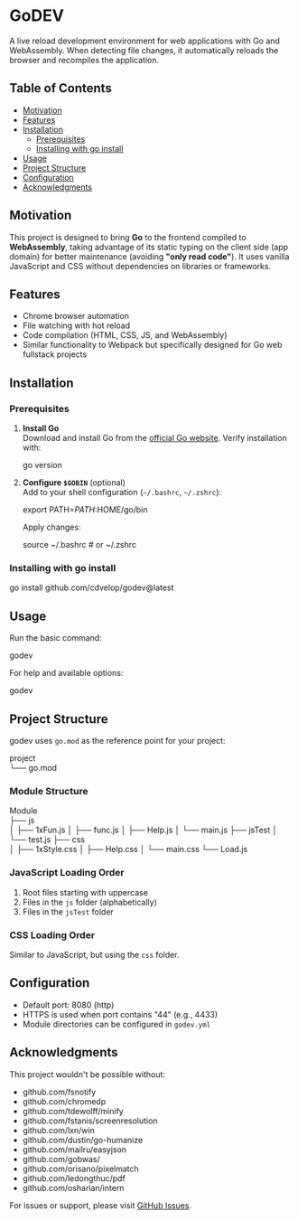 # GoDEV

A live reload development environment for web applications with Go and WebAssembly. When detecting file changes, it automatically reloads the browser and recompiles the application.

## Table of Contents
- [Motivation](#motivation)
- [Features](#features)
- [Installation](#installation)
  - [Prerequisites](#prerequisites)
  - [Installing with go install](#installing-with-go-install)
- [Usage](#usage)
- [Project Structure](#project-structure)
- [Configuration](#configuration)
- [Acknowledgments](#acknowledgments)

## Motivation
This project is designed to bring **Go** to the frontend compiled to **WebAssembly**, taking advantage of its static typing on the client side (app domain) for better maintenance (avoiding **"only read code"**). It uses vanilla JavaScript and CSS without dependencies on libraries or frameworks.

## Features
- Chrome browser automation
- File watching with hot reload
- Code compilation (HTML, CSS, JS, and WebAssembly)
- Similar functionality to Webpack but specifically designed for Go web fullstack projects

## Installation

### Prerequisites
1. **Install Go**  
   Download and install Go from the [official Go website](https://go.dev/dl/).
   Verify installation with:
   
   go version
   

2. **Configure `$GOBIN`** (optional)  
   Add to your shell configuration (`~/.bashrc`, `~/.zshrc`):
   
   export PATH=$PATH:$HOME/go/bin
   
   Apply changes:
   
   source ~/.bashrc  # or ~/.zshrc
   

### Installing with go install

go install github.com/cdvelop/godev@latest


## Usage
Run the basic command:

godev


For help and available options:

godev


## Project Structure
godev uses `go.mod` as the reference point for your project:


project  
└── go.mod


### Module Structure

Module  
├── js  
│    ├── 1xFun.js
│    ├── func.js
│    ├── Help.js
│    └── main.js
├── jsTest
│    └── test.js
├── css  
│    ├── 1xStyle.css
│    ├── Help.css
│    └── main.css
└── Load.js


### JavaScript Loading Order
1. Root files starting with uppercase
2. Files in the `js` folder (alphabetically)
3. Files in the `jsTest` folder

### CSS Loading Order
Similar to JavaScript, but using the `css` folder.

## Configuration
- Default port: 8080 (http)
- HTTPS is used when port contains "44" (e.g., 4433)
- Module directories can be configured in `godev.yml`

## Acknowledgments
This project wouldn't be possible without:
- github.com/fsnotify
- github.com/chromedp
- github.com/tdewolff/minify
- github.com/fstanis/screenresolution
- github.com/lxn/win
- github.com/dustin/go-humanize
- github.com/mailru/easyjson
- github.com/gobwas/
- github.com/orisano/pixelmatch
- github.com/ledongthuc/pdf
- github.com/osharian/intern

For issues or support, please visit [GitHub Issues](https://github.com/cdvelop/godev/issues).
